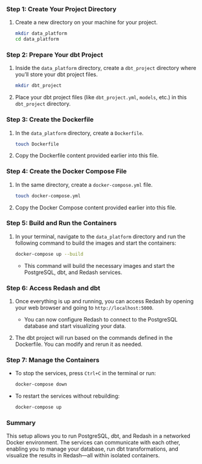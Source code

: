 ### Step 1: Create Your Project Directory
1. Create a new directory on your machine for your project.
   ```bash
   mkdir data_platform
   cd data_platform
   ```

### Step 2: Prepare Your dbt Project
1. Inside the `data_platform` directory, create a `dbt_project` directory where you’ll store your dbt project files.
   ```bash
   mkdir dbt_project
   ```
2. Place your dbt project files (like `dbt_project.yml`, `models`, etc.) in this `dbt_project` directory.

### Step 3: Create the Dockerfile
1. In the `data_platform` directory, create a `Dockerfile`.
   ```bash
   touch Dockerfile
   ```
2. Copy the Dockerfile content provided earlier into this file.

### Step 4: Create the Docker Compose File
1. In the same directory, create a `docker-compose.yml` file.
   ```bash
   touch docker-compose.yml
   ```
2. Copy the Docker Compose content provided earlier into this file.

### Step 5: Build and Run the Containers
1. In your terminal, navigate to the `data_platform` directory and run the following command to build the images and start the containers:
   ```bash
   docker-compose up --build
   ```
   - This command will build the necessary images and start the PostgreSQL, dbt, and Redash services.

### Step 6: Access Redash and dbt
1. Once everything is up and running, you can access Redash by opening your web browser and going to `http://localhost:5000`.
   - You can now configure Redash to connect to the PostgreSQL database and start visualizing your data.
   
2. The dbt project will run based on the commands defined in the Dockerfile. You can modify and rerun it as needed.

### Step 7: Manage the Containers
- To stop the services, press `Ctrl+C` in the terminal or run:
  ```bash
  docker-compose down
  ```
- To restart the services without rebuilding:
  ```bash
  docker-compose up
  ```

### Summary
This setup allows you to run PostgreSQL, dbt, and Redash in a networked Docker environment. The services can communicate with each other, enabling you to manage your database, run dbt transformations, and visualize the results in Redash—all within isolated containers.